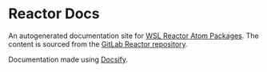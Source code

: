 # Reactor Docs

An autogenerated documentation site for [WSL Reactor Atom Packages](https://www.steakunderwater.com/wesuckless/viewtopic.php?t=3067). The content is sourced from the [GitLab Reactor repository](https://gitlab.com/WeSuckLess/Reactor).

Documentation made using [Docsify](https://docsify.js.org/).

